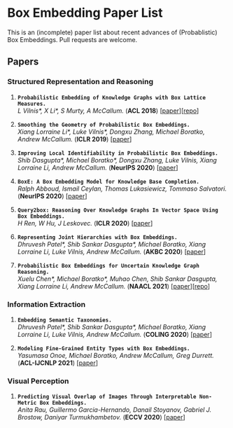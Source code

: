 # Box Embedding Paper List
This is an (incomplete) paper list about recent advances of (Probablistic) Box Embeddings. Pull requests are welcome.


## Papers

### Structured Representation and Reasoning
1. **``Probabilistic Embedding of Knowledge Graphs with Box Lattice Measures.``**  
*L Vilnis\*, X Li\*, S Murty, A McCallum.* (**ACL 2018**) \[[paper](https://www.aclweb.org/anthology/P18-1025.pdf)\]\[[repo](https://github.com/Lorraine333/box_embeddings)\]  

1. **``Smoothing the Geometry of Probabilistic Box Embeddings.``**  
*Xiang Lorraine Li\*, Luke Vilnis\*, Dongxu Zhang, Michael Boratko, Andrew McCallum.* (**ICLR 2019**) \[[paper](https://openreview.net/attachment?id=H1xSNiRcF7&name=pdf)\]  

1. **``Improving Local Identifiability in Probabilistic Box Embeddings.``**  
*Shib Dasgupta\*, Michael Boratko\*, Dongxu Zhang, Luke Vilnis, Xiang Lorraine Li, Andrew McCallum.* (**NeurIPS 2020**) \[[paper](https://proceedings.neurips.cc/paper/2020/file/6dbbe6abe5f14af882ff977fc3f35501-Paper.pdf)\]  

1. **``BoxE: A Box Embedding Model for Knowledge Base Completion.``**  
*Ralph Abboud, Ismail Ceylan, Thomas Lukasiewicz, Tommaso Salvatori.* (**NeurIPS 2020**) \[[paper](https://proceedings.neurips.cc/paper/2020/file/6dbbe6abe5f14af882ff977fc3f35501-Paper.pdf)\]  

1. **``Query2box: Reasoning Over Knowledge Graphs In Vector Space Using Box Embeddings.``**  
*H Ren, W Hu, J Leskovec.* (**ICLR 2020**) \[[paper](https://openreview.net/pdf/fe83d2016118d370eb96ed4781cda179f98f8b64.pdf)\]  

1. **``Representing Joint Hierarchies with Box Embeddings.``**  
*Dhruvesh Patel\*, Shib Sankar Dasgupta\*, Michael Boratko, Xiang Lorraine Li, Luke Vilnis, Andrew McCallum.* (**AKBC 2020**) \[[paper](https://openreview.net/pdf?id=J246NSqR_l)\]  

1. **``Probabilistic Box Embeddings for Uncertain Knowledge Graph Reasoning.``**  
*Xuelu Chen\*, Michael Boratko\*, Muhao Chen, Shib Sankar Dasgupta, Xiang Lorraine Li, Andrew McCallum.* (**NAACL 2021**) \[[paper](https://arxiv.org/pdf/2104.04597.pdf)\]\[[repo](https://github.com/stasl0217/beurre)\]  


### Information Extraction  

1. **``Embedding Semantic Taxonomies.``**  
*Dhruvesh Patel\*, Shib Sankar Dasgupta\*, Michael Boratko, Xiang Lorraine Li, Luke Vilnis, Andrew McCallum.* (**COLING 2020**) \[[paper](https://www.aclweb.org/anthology/2020.coling-main.110/)\]  

1. **``Modeling Fine-Grained Entity Types with Box Embeddings.``**  
*Yasumasa Onoe, Michael Boratko, Andrew McCallum, Greg Durrett.* (**ACL-IJCNLP 2021**) \[[paper](https://arxiv.org/pdf/2101.00345.pdf)\]  


### Visual Perception
1. **``Predicting Visual Overlap of Images Through Interpretable Non-Metric Box Embeddings.``**  
*Anita Rau, Guillermo Garcia-Hernando, Danail Stoyanov, Gabriel J. Brostow, Daniyar Turmukhambetov.* (**ECCV 2020**) \[[paper](https://arxiv.org/abs/2008.05785)\]  
